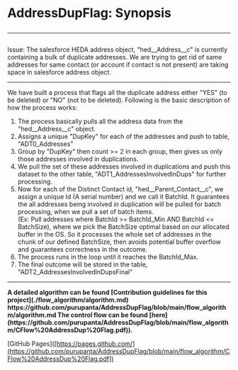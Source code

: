 # AddressDupFlag: Synopsis <hr />

Issue: The salesforce HEDA address object, "hed__Address__c" is currently containing a bulk of duplicate addresses. We are trying to get rid of same addresses for same contact (or account if contact is not present) are taking space in salesforce address object.
<hr />

We have built a process that flags all the duplicate address either "YES" (to be deleted) or "NO" (not to be deleted). Following is the basic description of how the process works:

1. The process basically pulls all the address data from the "hed__Address__c" object.
2. Assigns a unique "DupKey" for each of the addresses and push to table, "ADT0_Addresses"
3. Group by "DupKey" then count >= 2 in each group, then gives us only those addresses involved in duplications.
4. We pull the set of these addresses involved in duplications and push this dataset to the other table, "ADT1_AddressesInvolvedInDups" for further processing.
5. Now for each of the Distinct Contact id, "hed__Parent_Contact__c", we assign a unique Id (A serial number) and we call it BatchId. It guarantees the all addresses being involved in duplication will be pulled for batch processing, when we pull a set of batch items.<br />
(Ex: Pull addresses where BatchId >= BatchId_Min AND BatchId <= BatchSize), where we pick the BatchSize optimal based on our allocated buffer in the OS. So it processes the whole set of addresses in the chunk of our defined BatchSize, then avoids potential buffer overflow and guarantees correctness in the outcome.
7. The process runs in the loop until it reaches the BatchId_Max.
8. The final outcome will be stored in the table, "ADT2_AddressesInvolvedInDupsFinal" 

<hr /><b>
A detailed algorithm can be found [Contribution guidelines for this project](./flow_algorithm/algorithm.md) <br />
  https://github.com/purupanta/AddressDupFlag/blob/main/flow_algorithm/algorithm.md
The control flow can be found [here](https://github.com/purupanta/AddressDupFlag/blob/main/flow_algorithm/CFlow%20AddressDup%20Flag.pdf)).
</b>

[GitHub Pages]([https://pages.github.com/](https://github.com/purupanta/AddressDupFlag/blob/main/flow_algorithm/CFlow%20AddressDup%20Flag.pdf])
